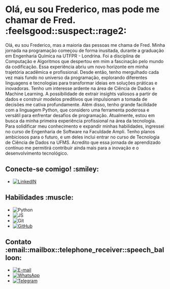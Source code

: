 
<div>
    <h1> Olá, eu sou Frederico, mas pode me chamar de Fred. :feelsgood::suspect::rage2:</h1>
    <p>
Olá, eu sou Frederico, mas a maioria das pessoas me chama de Fred. Minha jornada na programação começou de forma inusitada, durante a graduação em Engenharia Química na UTFPR - Londrina. Foi a disciplina de Computação e Algoritmos que despertou em mim a fascinação pelo mundo da codificação.
Essa experiência abriu um novo horizonte em minha trajetória acadêmica e profissional. Desde então, tenho mergulhado cada vez mais fundo no universo da programação, explorando diferentes linguagens e tecnologias para transformar ideias em soluções práticas e inovadoras.
Tenho um interesse ardente na área de Ciência de Dados e Machine Learning. A possibilidade de extrair insights valiosos a partir de dados e construir modelos preditivos que impulsionam a tomada de decisões me cativa profundamente. Além disso, tenho grande facilidade com a linguagem Python, que considero uma ferramenta poderosa e versátil para enfrentar desafios de programação.
Atualmente, estou em busca da minha primeira experiência profissional na área da tecnologia. Para solidificar meu conhecimento e expandir minhas habilidades, ingressei no curso de Engenharia de Software na Faculdade Ampli. Tenho planos ambiciosos para o futuro, e um deles inclui entrar no curso de Tecnologia de Ciência de Dados na UFMS. Acredito que essa jornada de aprendizado contínuo me permitirá contribuir ainda mais para a inovação e o desenvolvimento tecnológico.
    </p>
   <p>
    </p>
</div>
<div>
  <h2>Conecte-se comigo! :smiley:</h2>

- [![LinkedIN](https://img.shields.io/badge/LinkedIn-000?style=for_thebadge&logo=linkedin&logoColor=0E76A8)](https://www.linkedin.com/in/frederico-nascimento-796174213/)

</div>
<div>
  <h2>Habilidades :muscle:</h2>
  
- ![Python](https://img.shields.io/badge/Python-000?style=for-the-badge&logo=python)  
- ![JS](https://img.shields.io/badge/JavaScript-yellow)  
- ![Git](https://img.shields.io/badge/git-%23F05033.svg?style=for-the-badge&logo=git&logoColor=white)
- [![GitHub](https://img.shields.io/badge/GitHub-000?style=for-the-badge&logo=github&logoColor=white)](https://github.com/trve-wolvenfaust)

</div>
<div>
  <h2>Contato :email::mailbox::telephone_receiver::speech_balloon:</h2>
  
- [![E-mail](https://img.shields.io/badge/Gmail-D14836?style=for-the-badge&logo=gmail&logoColor=white)](mailto:garciasubjr@gmail.com)
- [![WhatsApp](https://img.shields.io/badge/WhatsApp-25D366?style=for-the-badge&logo=whatsapp&logoColor=white)](https://wa.me/+55043996826156)
- [![Telegram](https://img.shields.io/badge/Telegram-000?style=for-the-badge&logo=telegram&logoColor=2CA5E0)](https://t.me/wolvenfaust)



